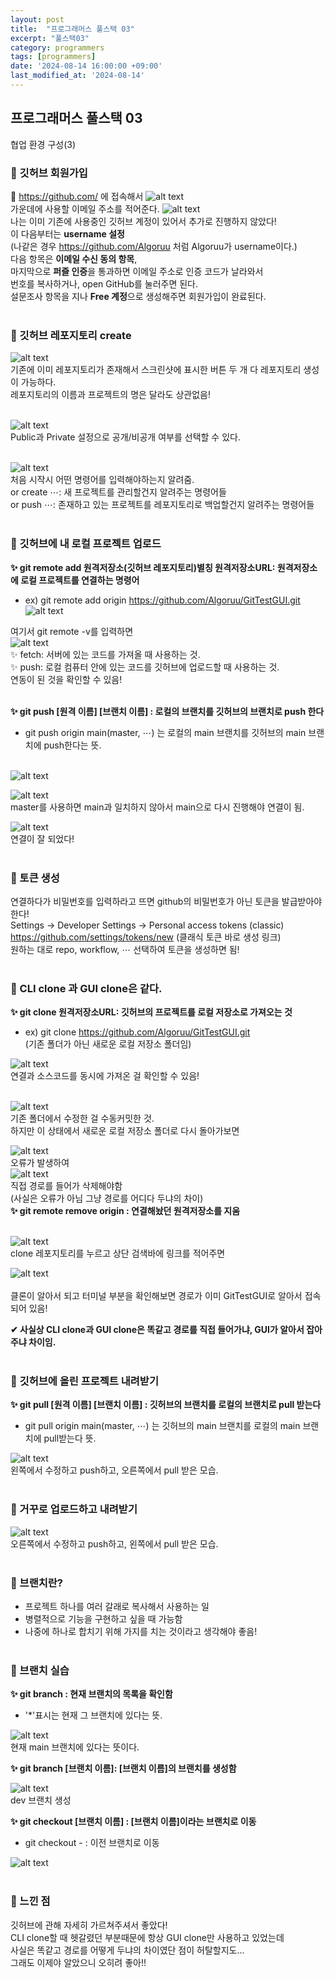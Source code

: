 ```yaml
---
layout: post
title:  "프로그래머스 풀스택 03"
excerpt: "풀스택03"
category: programmers
tags: [programmers]
date: '2024-08-14 16:00:00 +09:00'
last_modified_at: '2024-08-14'
---
```


## 프로그래머스 풀스택 03
협업 환경 구성(3)

### 🌊 깃허브 회원가입

💫 https://github.com/ 에 접속해서
![alt text](img/image-28.png)<br>
가운데에 사용할 이메일 주소를 적어준다.
![alt text](img/image-29.png)<br>
나는 이미 기존에 사용중인 깃허브 계정이 있어서 추가로 진행하지 않았다!<br>
이 다음부터는 **username 설정**<br>
(나같은 경우 https://github.com/Algoruu 처럼 Algoruu가 username이다.)<br>
다음 항목은 **이메일 수신 동의 항목**,<br>
마지막으로 **퍼즐 인증**을 통과하면 이메일 주소로 인증 코드가 날라와서<br>
번호를 복사하거나, open GitHub를 눌러주면 된다. <br>
설문조사 항목을 지나 **Free 계정**으로 생성해주면 회원가입이 완료된다. <br><br/>

### 🌊 깃허브 레포지토리 create

![alt text](img/image-30.png)<br>
기존에 이미 레포지토리가 존재해서 스크린샷에 표시한 버튼 두 개 다 레포지토리 생성이 가능하다.<br>
레포지토리의 이름과 프로젝트의 명은 달라도 상관없음!<br><br/>

![alt text](img/image-31.png)<br>
Public과 Private 설정으로 공개/비공개 여부를 선택할 수 있다.<br><br/>

![alt text](img/image-32.png)<br>
처음 시작시 어떤 명령어를 입력해야하는지 알려줌.<br>
or create ⋯: 새 프로젝트를 관리할건지 알려주는 명령어들<br>
or push ⋯: 존재하고 있는 프로젝트를 레포지토리로 백업할건지 알려주는 명령어들<br><br/>

### 🌊 깃허브에 내 로컬 프로젝트 업로드

**✨ git remote add 원격저장소(깃허브 레포지토리)별칭 원격저장소URL: 원격저장소에 로컬 프로젝트를 연결하는 명령어**<br>
- ex) git remote add origin https://github.com/Algoruu/GitTestGUI.git<br>
![alt text](img/image-33.png)<br>

여기서 git remote -v를 입력하면<br>
![alt text](img/image-34.png)<br>
✨ fetch: 서버에 있는 코드를 가져올 때 사용하는 것.<br>
✨ push: 로컬 컴퓨터 안에 있는 코드를 깃허브에 업로드할 때 사용하는 것.<br>
연동이 된 것을 확인할 수 있음!<br><br/>

**✨ git push [원격 이름] [브랜치 이름] : 로컬의 브랜치를 깃허브의 브랜치로 push 한다**<br>
-  git push origin main(master, ⋯) 는 로컬의 main 브랜치를 깃허브의 main 브랜치에 push한다는 뜻.<br><br/>

![alt text](img/image-35.png)<br>


![alt text](img/image-36.png)<br>
master를 사용하면 main과 일치하지 않아서 main으로 다시 진행해야 연결이 됨.<br>

![alt text](img/image-37.png)<br>
연결이 잘 되었다!<br><br/>

### 🌊 토큰 생성

연결하다가 비밀번호를 입력하라고 뜨면 github의 비밀번호가 아닌 토큰을 발급받아야한다!<br>
Settings -> Developer Settings -> Personal access tokens (classic)<br>
https://github.com/settings/tokens/new (클래식 토큰 바로 생성 링크)<br>
원하는 대로 repo, workflow, ⋯ 선택하여 토큰을 생성하면 됨!<br><br/>

### 🌊 CLI clone 과 GUI clone은 같다.

**✨ git clone 원격저장소URL: 깃허브의 프로젝트를 로컬 저장소로 가져오는 것**<br>
- ex) git clone https://github.com/Algoruu/GitTestGUI.git<br>
(기존 폴더가 아닌 새로운 로컬 저장소 폴더임)<br>

![alt text](img/image-38.png)<br>
연결과 소스코드를 동시에 가져온 걸 확인할 수 있음!<br><br/>

![alt text](img/image-39.png)<br>
기존 폴더에서 수정한 걸 수동커밋한 것.<br>
하지만 이 상태에서 새로운 로컬 저장소 폴더로 다시 돌아가보면<br>

![alt text](img/image-40.png)<br>
오류가 발생하여<br>
![alt text](img/image-41.png)<br>
직접 경로를 들어가 삭제해야함<br>
(사실은 오류가 아님 그냥 경로를 어디다 두냐의 차이)<br>
**✨ git remote remove origin : 연결해놨던 원격저장소를 지움**<br><br/>

![alt text](img/image-42.png)<br>
clone 레포지토리를 누르고 상단 검색바에 링크를 적어주면<br>

![alt text](img/image-43.png)<br><br/>
클론이 알아서 되고 터미널 부분을 확인해보면 경로가 이미 GitTestGUI로 알아서 접속되어 있음!<br>

**✔ 사실상 CLI clone과 GUI clone은 똑같고 경로를 직접 들어가냐, GUI가 알아서 잡아주냐 차이임.**<br><br/>

### 🌊 깃허브에 올린 프로젝트 내려받기 

**✨ git pull [원격 이름] [브랜치 이름] : 깃허브의 브랜치를 로컬의 브랜치로 pull 받는다**<br>
- git pull origin main(master, ⋯) 는 깃허브의 main 브랜치를 로컬의 main 브랜치에 pull받는다 뜻.<br>

![alt text](img/image-44.png)<br>
왼쪽에서 수정하고 push하고, 오른쪽에서 pull 받은 모습.<br><br/>

### 🌊 거꾸로 업로드하고 내려받기

![alt text](img/image-45.png)<br>
오른쪽에서 수정하고 push하고, 왼쪽에서 pull 받은 모습.<br><br/>

### 🌊 브랜치란?

- 프로젝트 하나를 여러 갈래로 복사해서 사용하는 일<br>
- 병렬적으로 기능을 구현하고 싶을 때 가능함<br>
- 나중에 하나로 합치기 위해 가지를 치는 것이라고 생각해야 좋음!<br><br/>

### 🌊 브랜치 실습

**✨ git branch : 현재 브랜치의 목록을 확인함**<br>
- '*'표시는 현재 그 브랜치에 있다는 뜻.<br>

![alt text](img/image-46.png)<br>
현재 main 브랜치에 있다는 뜻이다.<br>

**✨ git branch [브랜치 이름]: [브랜치 이름]의 브랜치를 생성함**<br>

![alt text](img/image-47.png)<br>
dev 브랜치 생성<br>

**✨ git checkout [브랜치 이름] : [브랜치 이름]이라는 브랜치로 이동**<br>
- git checkout - : 이전 브랜치로 이동<br>
  
![alt text](img/image-48.png)<br><br/>

### 🌊 느낀 점

깃허브에 관해 자세히 가르쳐주셔서 좋았다!<br>
CLI clone할 때 헷갈렸던 부분때문에 항상 GUI clone만 사용하고 있었는데<br>
사실은 똑같고 경로를 어떻게 두냐의 차이였단 점이 허탈할지도...<br>
그래도 이제야 알았으니 오히려 좋아!!<br>


